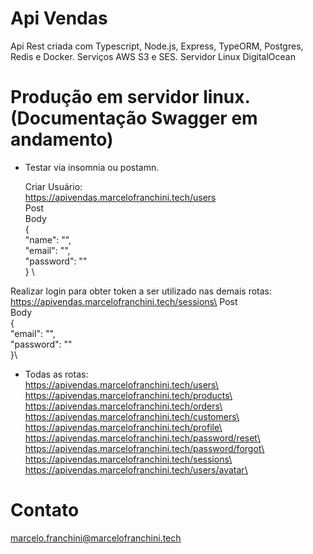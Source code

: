 # Api Vendas
Api Rest criada com Typescript, Node.js, Express, TypeORM, Postgres, Redis e Docker.
Serviços AWS S3 e SES.
Servidor Linux DigitalOcean

# Produção em servidor linux. (Documentação Swagger em andamento)

- Testar via insomnia ou postamn.

  Criar Usuário:\
  https://apivendas.marcelofranchini.tech/users \
  Post \
  Body \
{ \
	"name": "",\
	"email": "",\
	"password": ""\
} \


Realizar login para obter token a ser utilizado nas demais rotas:\
https://apivendas.marcelofranchini.tech/sessions\
Post\
Body\
{\
	"email": "",\
	"password": ""	\
}\



- Todas as rotas:\
https://apivendas.marcelofranchini.tech/users\
https://apivendas.marcelofranchini.tech/products\
https://apivendas.marcelofranchini.tech/orders\
https://apivendas.marcelofranchini.tech/customers\
https://apivendas.marcelofranchini.tech/profile\
https://apivendas.marcelofranchini.tech/password/reset\
https://apivendas.marcelofranchini.tech/password/forgot\
https://apivendas.marcelofranchini.tech/sessions\
https://apivendas.marcelofranchini.tech/users/avatar\



# Contato
marcelo.franchini@marcelofranchini.tech


